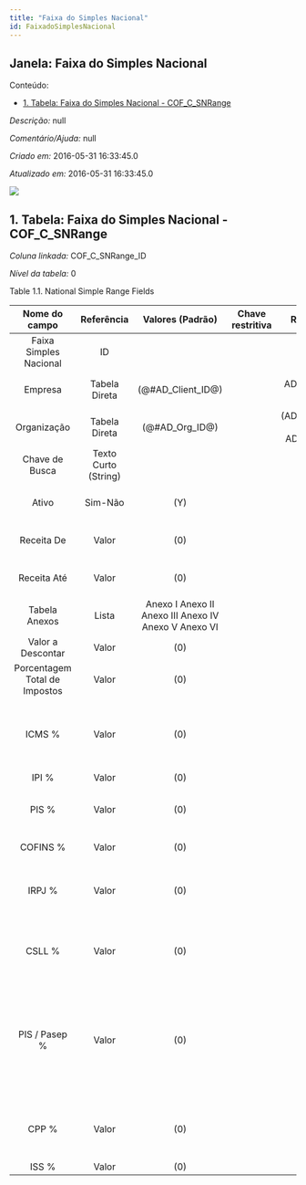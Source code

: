 ```yaml
---
title: "Faixa do Simples Nacional"
id: FaixadoSimplesNacional
---
```

<div id="d94472e1" class="section chapter">

<div class="titlepage">

<div>

<div>

## Janela: Faixa do Simples Nacional

</div>

</div>

</div>

<div class="toc">

<div class="toc-title">

Conteúdo:

</div>

  - <span class="section">[1. Tabela: Faixa do Simples Nacional -
    COF\_C\_SNRange](#d94472e23)</span>

</div>

<span class="emphasis">*Descrição:* </span> null

<span class="emphasis">*Comentário/Ajuda:* </span>null

<span class="emphasis"> *Criado em:* </span>2016-05-31 16:33:45.0

<span class="emphasis">*Atualizado em:* </span>2016-05-31 16:33:45.0

![](/img/manual/FaixadoSimplesNacional.png)

<div id="d94472e23" class="section section">

<div class="titlepage">

<div>

<div>

## 1. Tabela: Faixa do Simples Nacional - COF\_C\_SNRange

</div>

</div>

</div>

<span class="emphasis">*Coluna linkada:* </span> COF\_C\_SNRange\_ID

<span class="emphasis">*Nível da tabela:* </span>0

</div>

<div id="d94472e34" class="table">

<div class="table-title">

Table 1.1. National Simple Range
Fields

</div>

<div class="table-contents">

|         Nome do campo         |      Referência      |                   Valores (Padrão)                   | Chave restritiva |                Regra de validação                |                                                       Descrição                                                       |          Comentário/Ajuda           |
| :---------------------------: | :------------------: | :--------------------------------------------------: | :--------------: | :----------------------------------------------: | :-------------------------------------------------------------------------------------------------------------------: | :---------------------------------: |
|    Faixa Simples Nacional     |          ID          |                                                      |                  |                                                  |                                          Primary Key : National Simple Range                                          | Primary Key : National Simple Range |
|            Empresa            |    Tabela Direta     |                 (@\#AD\_Client\_ID@)                 |                  |        AD\_Client.AD\_Client\_ID \< \> 0         |                                          (semelhante ao primeiro relatório)                                           |         (ver o mesmo acima)         |
|          Organização          |    Tabela Direta     |                  (@\#AD\_Org\_ID@)                   |                  | (AD\_Org.IsSummary='N' OR AD\_Org.AD\_Org\_ID=0) |                                          (semelhante ao primeiro relatório)                                           |         (ver o mesmo acima)         |
|        Chave de Busca         | Texto Curto (String) |                                                      |                  |                                                  |                                          (semelhante ao primeiro relatório)                                           |         (ver o mesmo acima)         |
|             Ativo             |       Sim-Não        |                         (Y)                          |                  |                                                  |                                          (semelhante ao primeiro relatório)                                           |         (ver o mesmo acima)         |
|          Receita De           |        Valor         |                         (0)                          |                  |                                                  |                                             Revenue From (Amount or Date)                                             |                                     |
|          Receita Até          |        Valor         |                         (0)                          |                  |                                                  |                                              Revenue To (Amount or Date)                                              |                                     |
|         Tabela Anexos         |        Lista         | Anexo I Anexo II Anexo III Anexo IV Anexo V Anexo VI |                  |                                                  |                                                     Tabela Anexos                                                     |                                     |
|       Valor a Descontar       |        Valor         |                         (0)                          |                  |                                                  |                                                                                                                       |                                     |
| Porcentagem Total de Impostos |        Valor         |                         (0)                          |                  |                                                  |                                                                                                                       |                                     |
|            ICMS %             |        Valor         |                         (0)                          |                  |                                                  |                       Percentual de ICMS ( Imposto Sobre Circulação de Mercadorias e Serviços)                        |                                     |
|             IPI %             |        Valor         |                         (0)                          |                  |                                                  |                                                                                                                       |                                     |
|             PIS %             |        Valor         |                         (0)                          |                  |                                                  |                                   Percentual do PIS (Programa de Integração Social)                                   |                                     |
|           COFINS %            |        Valor         |                         (0)                          |                  |                                                  |                                                 Percentual de COFINS                                                  |                                     |
|            IRPJ %             |        Valor         |                         (0)                          |                  |                                                  |                                 Percentual de IRPJ (Imposto de Renda Pessoa Jurídica)                                 |                                     |
|            CSLL %             |        Valor         |                         (0)                          |                  |                                                  |                            Percentual de CSLL (Contribuição Social sobre o Lucro Líquido)                             |                                     |
|         PIS / Pasep %         |        Valor         |                         (0)                          |                  |                                                  | Percentual do PIS / PASEP (Programa de Integração Social e do Programa de Formação do Patrimônio do Servidor Público) |                                     |
|             CPP %             |        Valor         |                         (0)                          |                  |                                                  |                               Percentual de CPP (Contribuição Patronal Previdenciária)                                |                                     |
|             ISS %             |        Valor         |                         (0)                          |                  |                                                  |                                                                                                                       |                                     |

</div>

</div>

  

</div>
